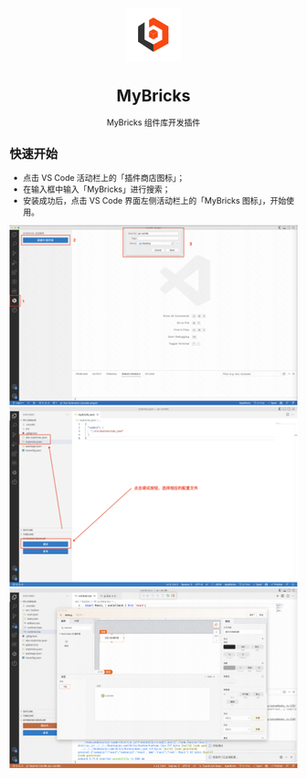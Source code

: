 <p align="center">
  <a href="https://mybricks.world/">
    <img alt="MyBricks" src="./images/mybricks.png" width="96">
  </a>
</p>

<h1 align="center">MyBricks</h1>

<p align="center">MyBricks 组件库开发插件</p>

## 快速开始

- 点击 VS Code 活动栏上的「插件商店图标」；
- 在输入框中输入「MyBricks」进行搜索；
- 安装成功后，点击 VS Code 界面左侧活动栏上的「MyBricks 图标」，开始使用。

![步骤1](./images/step1.png)
![步骤2](./images/step2.png)
![步骤3](./images/step3.png)
